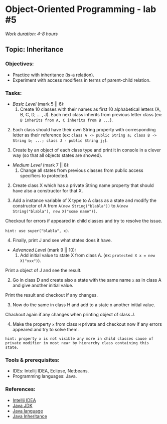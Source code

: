 # Object-Oriented Programming - lab #5

_Work duration: 4-8 hours_

## Topic: Inheritance

### Objectives:
- Practice with inheritance (is-a relation).
- Experiment with access modifiers in terms of parent-child relation.

### Tasks:

- _Basic Level_ (mark 5 || 6):
    1. Create 10 classes with their names as first 10 alphabetical letters (A, B, C, D, ... , J).
       Each next class inherits from previous letter class (ex: `B inherits from A, C inherits from B ...`).

2. Each class should have their own String property with corresponding letter as their reference (ex: `class A -> public String a; class B -> String b; ...; class J - public String j;`).

3. Create by an object of each class type and print it in console in a clever way (so that all objects states are showed).

- _Medium Level_ (mark 7 || 8):
    1. Change all states from previous classes from public access specifiers to protected.

2. Create class X which has a private String name property that should have also a constructor for that X.

3. Add a instance variable of X type to A class as a state and modify the constructor of A from `A(new String("blabla"))` to `A(new String("blabla"), new X("some name"))`.

Checkout for errors if appeared in child classes and try to resolve the issue.

`hint: use super("blabla", x)`.

4. Finally, print J and see what states does it have.

- _Advanced Level_ (mark 9 || 10):
    1. Add initial value to state X from class A. (ex: `protected X x = new X("xxx")`).

Print a object of J and see the result.

2. Go in class D and create also a state with the same name `x` as in class A and give another initial value.

Print the result and checkout if any changes.

3. Now do the same in class H and add to a state x another initial value.

Chackout again if any changes when printing object of class J.

4. Make the property `x` from class `H` private and checkout now if any errors appeared and try to solve them.

`hint: property x is not visible any more in child classes cause of private modifier in most near by hierarchy class containing this state.`


### Tools & prerequisites:
- IDEs: Intellij IDEA, Eclipse, Netbeans.
- Programming languages: Java.

### References:
- [Intellij IDEA](https://www.jetbrains.com/idea/)
- [Java JDK](https://www.oracle.com/technetwork/java/javase/downloads/jdk8-downloads-2133151.html)
- [Java language](https://www.tutorialspoint.com/java/)
- [Java Inheritance](https://www.tutorialspoint.com/java/java_inheritance.htm)
